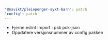 ```yaml
---
'@navikt/pleiepenger-sykt-barn': patch
'config': patch
---
```


-   Fjerne eslint import i psb pck-json
-   Oppdatere versjonsnummer av config pakken
